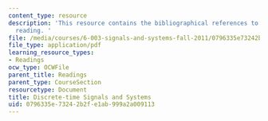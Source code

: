 ```yaml
---
content_type: resource
description: 'This resource contains the bibliographical references to the course
  reading. '
file: /media/courses/6-003-signals-and-systems-fall-2011/0796335e73242b2fe1ab999a2a009113_MIT6_003F11_back.pdf
file_type: application/pdf
learning_resource_types:
- Readings
ocw_type: OCWFile
parent_title: Readings
parent_type: CourseSection
resourcetype: Document
title: Discrete-time Signals and Systems
uid: 0796335e-7324-2b2f-e1ab-999a2a009113
---
```


